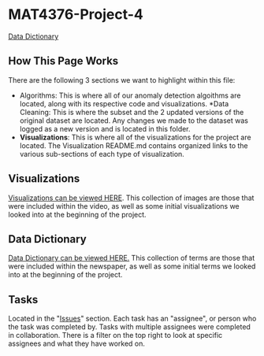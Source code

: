 # MAT4376-Project-4

[Data Dictionary](https://docs.google.com/spreadsheets/d/1YChxFxhDPiaDYDHnIBSFnG-8AQ06vkoaUf_nCnQioMM/edit?usp=sharing)


## How This Page Works

There are the following 3 sections we want to highlight within this file: 

  * Algorithms: This is where all of our anomaly detection algoithms are located, along with its respective code and visualizations.
  *Data Cleaning: This is where the subset and the 2 updated versions of the original dataset are located. Any changes we made to the dataset was logged as a new version and is located in this folder. 
  * **Visualizations**: This is where all of the visualizations for the project are located. The Visualization README.md contains organized links to the various sub-sections of each type of visualization.


## Visualizations
[Visualizations can be viewed HERE](Visualizations/README.md). This collection of images are those that were included within the video, as well as some initial visualizations we looked into at the beginning of the project. 

## Data Dictionary
[Data Dictionary can be viewed HERE.](https://docs.google.com/spreadsheets/d/1YChxFxhDPiaDYDHnIBSFnG-8AQ06vkoaUf_nCnQioMM/edit?usp=sharing) This collection of terms are those that were included within the newspaper, as well as some initial terms we looked into at the beginning of the project. 


## Tasks

Located in the "[Issues](https://github.com/EvaGostiuk/MAT4376/issues)" section. Each task has an "assignee", or person who the task was completed by. Tasks with multiple assignees were completed in collaboration. There is a filter on the top right to look at specific assignees and what they have worked on. 

